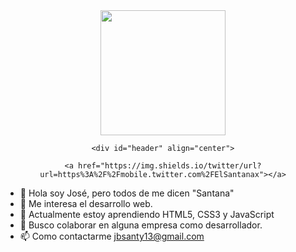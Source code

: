 <div id="header" align="center" >
    <img src="https://media1.giphy.com/media/VTtANKl0beDFQRLDTh/giphy.gif?cid=ecf05e47a5a1l8v1xw753pkllqyref9s3k7mnh2fx5foe3vv&rid=giphy.gif&ct=g" width="200" />
    
    <div id="header" align="center">
    
    <a href="https://img.shields.io/twitter/url?url=https%3A%2F%2Fmobile.twitter.com%2FElSantanax"></a>

</div>



   
</div>





- 👋 Hola soy José, pero todos de me dicen "Santana"
- 👀 Me interesa el desarrollo web.
- 🌱 Actualmente estoy aprendiendo HTML5, CSS3 y JavaScript 
- 💞️ Busco colaborar en alguna empresa como desarrollador.
- 📫 Como contactarme jbsanty13@gmail.com




<!---
ElSantanax/ElSantanax is a ✨ special ✨ repository because its `README.md` (this file) appears on your GitHub profile.
You can click the Preview link to take a look at your changes.
--->
